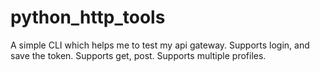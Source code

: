 # python_http_tools
A simple CLI which helps me to test my api gateway. Supports login, and save the token. Supports get, post. Supports multiple profiles.
